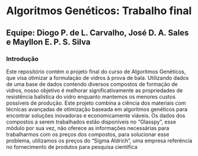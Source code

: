 # Algoritmos Genéticos: Trabalho final

## Equipe: Diogo P. de L. Carvalho, José D. A. Sales e Mayllon E. P. S. Silva

### Introdução
<p>Este repositório contém o projeto final do curso de Algoritmos Genéticos, que visa otimizar a formulação de vidros à prova de bala. Utilizando dados de uma base de dados contendo diversos compostos de formação de vidros, nosso objetivo é melhorar significativamente as propriedades de resistência balística do vidro enquanto mantemos os menores custos possíveis de produção. Este projeto combina a ciência dos materiais com técnicas avançadas de otimização baseada em algoritmos genéticos para encontrar soluções inovadoras e economicamente viáveis. Os dados dos compostos a serem trabalhados estão disponíveis no “Glasspy”, esse módulo por sua vez, não oferece as informações necessárias para trabalharmos com os preços dos compostos, para solucionar esse problema, utilizamos os preços do “Sigma Aldrich”, uma empresa referência no fornecimento de produtos para pesquisa científica</p>
